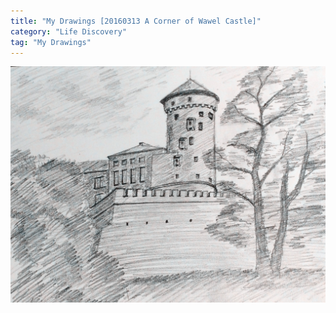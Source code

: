 ```yaml
---
title: "My Drawings [20160313 A Corner of Wawel Castle]"
category: "Life Discovery"
tag: "My Drawings"
---
```


<img class="img-responsive center-block" src="https://raw.githubusercontent.com/joshua19881228/my_blogs/master/Life_Discovery/My_Drawings/WawelCastle.jpg" alt="" width="640"/>